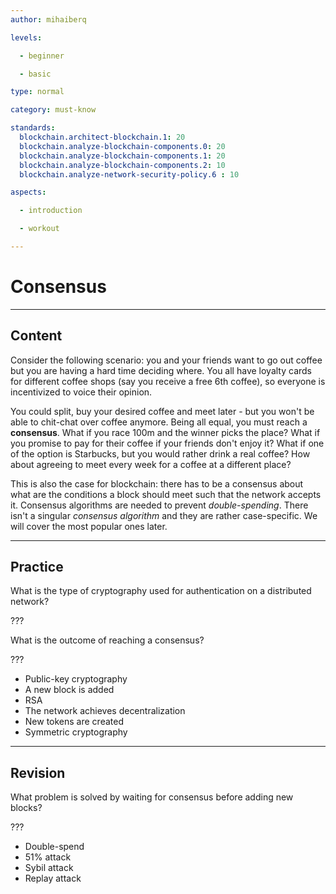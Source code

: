 ```yaml
---
author: mihaiberq

levels:

  - beginner

  - basic

type: normal

category: must-know

standards:
  blockchain.architect-blockchain.1: 20
  blockchain.analyze-blockchain-components.0: 20
  blockchain.analyze-blockchain-components.1: 20
  blockchain.analyze-blockchain-components.2: 10
  blockchain.analyze-network-security-policy.6 : 10

aspects:

  - introduction

  - workout

---
```

# Consensus

---
## Content

Consider the following scenario: you and your friends want to go out coffee but you are having a hard time deciding where. You all have loyalty cards for different coffee shops (say you receive a free 6th coffee), so everyone is incentivized to voice their opinion.
             	
You could split, buy your desired coffee and meet later - but you won't be able to chit-chat over coffee anymore. Being all equal, you must reach a **consensus**. What if you race 100m and the winner picks the place? What if you promise to pay for their coffee if your friends don't enjoy it? What if one of the option is Starbucks, but you would rather drink a real coffee? How about agreeing to meet every week for a coffee at a different place?
             	
This is also the case for blockchain: there has to be a consensus about what are the conditions a block should meet such that the network accepts it. Consensus algorithms are needed to prevent *double-spending*. There isn't a singular *consensus algorithm* and they are rather case-specific. We will cover the most popular ones later.

---
## Practice


What is the type of cryptography used for authentication on a distributed network?
             	
???
             	
What is the outcome of reaching a consensus?
             	
???
             	
* Public-key cryptography
* A new block is added
* RSA
* The network achieves decentralization
* New tokens are created
* Symmetric cryptography

---
## Revision

What problem is solved by waiting for consensus before adding new blocks?
             	
???
             	
* Double-spend
* 51% attack
* Sybil attack
* Replay attack


